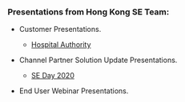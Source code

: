 ### Presentations from Hong Kong SE Team:


- Customer Presentations.
  * [Hospital Authority](./Hospital_Authority.md)
  
  
- Channel Partner Solution Update Presentations.
  * [SE Day 2020](./SE_Day_2020.md)
  

- End User Webinar Presentations.



